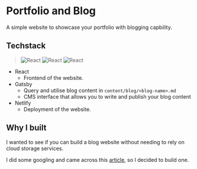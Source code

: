 # Portfolio and Blog

A simple website to showcase your portfolio with blogging capbility.

## Techstack
> <img alt="React" src="https://img.shields.io/badge/-React-blue" /> <img alt="React" src="https://img.shields.io/badge/-Gatsby-blueviolet" > <img alt="React" src="https://img.shields.io/badge/-Netlify-lightgrey" >

- React
  - Frontend of the website.
- Gatsby
  - Query and utilise blog content in `content/blog/<blog-name>.md`
  - CMS interface that allows you to write and publish your blog content
- Netlify
  - Deployment of the website.

## Why I built

I wanted to see if you can build a blog website without needing to rely on cloud storage services.

I did some googling and came across this [article](https://www.gatsbyjs.com/docs/how-to/sourcing-data/sourcing-from-netlify-cms/#processing-netlify-cms-output-with-gatsby), so I decided to build one.

